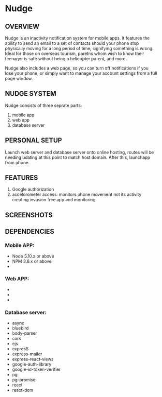 # Nudge

## OVERVIEW

Nudge is an inactivity notification system for mobile apps. It features the ability to send an email to a set of contacts should your phone stop physically moving for a long period of time, signifying something is wrong. Ideal for those on overseas tourism, paretns whom wish to know their teenager is safe without being a helicopter parent, and more.

Nudge also includes a web page, so you can turn off notifications if you lose your phone, or simply want to manage your account settings from a full page window.

## NUDGE SYSTEM

Nudge consists of three seprate parts:
1. mobile app
2. web app
3. database server

## PERSONAL SETUP

Launch web server and database server onto online hosting, routes will be needing udating at this point to match host domain. After this, launchapp from phone.

## FEATURES

1. Google authorization
2. accelorometer access: monitors phone movement not its activity creating invasion free app and monitoring.

## SCREENSHOTS

## DEPENDENCIES

### Mobile APP:

- Node 5.10.x or above
- NPM 3.8.x or above
-

### Web APP:

-
-
-

### Database server:

- async
- bluebird
- body-parser
- cors
- ejs
- expresS
- express-mailer
- express-react-views
- google-auth-library
- google-id-token-verifier
- pg
- pg-promise
- react
- react-dom